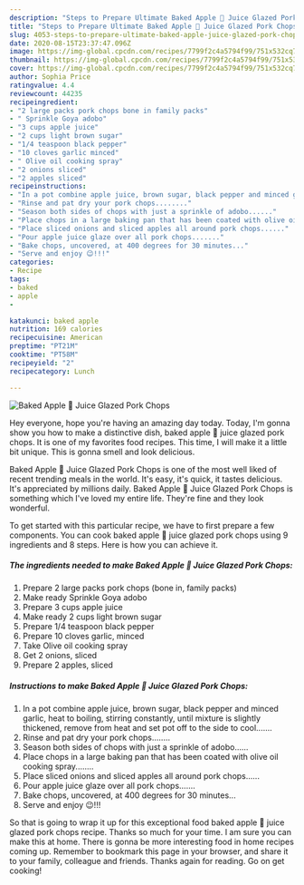 ```yaml
---
description: "Steps to Prepare Ultimate Baked Apple 🍎 Juice Glazed Pork Chops"
title: "Steps to Prepare Ultimate Baked Apple 🍎 Juice Glazed Pork Chops"
slug: 4053-steps-to-prepare-ultimate-baked-apple-juice-glazed-pork-chops
date: 2020-08-15T23:37:47.096Z
image: https://img-global.cpcdn.com/recipes/7799f2c4a5794f99/751x532cq70/baked-apple-🍎-juice-glazed-pork-chops-recipe-main-photo.jpg
thumbnail: https://img-global.cpcdn.com/recipes/7799f2c4a5794f99/751x532cq70/baked-apple-🍎-juice-glazed-pork-chops-recipe-main-photo.jpg
cover: https://img-global.cpcdn.com/recipes/7799f2c4a5794f99/751x532cq70/baked-apple-🍎-juice-glazed-pork-chops-recipe-main-photo.jpg
author: Sophia Price
ratingvalue: 4.4
reviewcount: 44235
recipeingredient:
- "2 large packs pork chops bone in family packs"
- " Sprinkle Goya adobo"
- "3 cups apple juice"
- "2 cups light brown sugar"
- "1/4 teaspoon black pepper"
- "10 cloves garlic minced"
- " Olive oil cooking spray"
- "2 onions sliced"
- "2 apples sliced"
recipeinstructions:
- "In a pot combine apple juice, brown sugar, black pepper and minced garlic, heat to boiling, stirring constantly, until mixture is slightly thickened, remove from heat and set pot off to the side to cool......."
- "Rinse and pat dry your pork chops........"
- "Season both sides of chops with just a sprinkle of adobo......"
- "Place chops in a large baking pan that has been coated with olive oil cooking spray........"
- "Place sliced onions and sliced apples all around pork chops......"
- "Pour apple juice glaze over all pork chops......."
- "Bake chops, uncovered, at 400 degrees for 30 minutes..."
- "Serve and enjoy 😉!!!"
categories:
- Recipe
tags:
- baked
- apple
- 

katakunci: baked apple  
nutrition: 169 calories
recipecuisine: American
preptime: "PT21M"
cooktime: "PT58M"
recipeyield: "2"
recipecategory: Lunch

---
```



![Baked Apple 🍎 Juice Glazed Pork Chops](https://img-global.cpcdn.com/recipes/7799f2c4a5794f99/751x532cq70/baked-apple-🍎-juice-glazed-pork-chops-recipe-main-photo.jpg)

Hey everyone, hope you're having an amazing day today. Today, I'm gonna show you how to make a distinctive dish, baked apple 🍎 juice glazed pork chops. It is one of my favorites food recipes. This time, I will make it a little bit unique. This is gonna smell and look delicious.

Baked Apple 🍎 Juice Glazed Pork Chops is one of the most well liked of recent trending meals in the world. It's easy, it's quick, it tastes delicious. It's appreciated by millions daily. Baked Apple 🍎 Juice Glazed Pork Chops is something which I've loved my entire life. They're fine and they look wonderful.




To get started with this particular recipe, we have to first prepare a few components. You can cook baked apple 🍎 juice glazed pork chops using 9 ingredients and 8 steps. Here is how you can achieve it.

<!--inarticleads1-->

##### The ingredients needed to make Baked Apple 🍎 Juice Glazed Pork Chops:

1. Prepare 2 large packs pork chops (bone in, family packs)
1. Make ready  Sprinkle Goya adobo
1. Prepare 3 cups apple juice
1. Make ready 2 cups light brown sugar
1. Prepare 1/4 teaspoon black pepper
1. Prepare 10 cloves garlic, minced
1. Take  Olive oil cooking spray
1. Get 2 onions, sliced
1. Prepare 2 apples, sliced




<!--inarticleads2-->

##### Instructions to make Baked Apple 🍎 Juice Glazed Pork Chops:

1. In a pot combine apple juice, brown sugar, black pepper and minced garlic, heat to boiling, stirring constantly, until mixture is slightly thickened, remove from heat and set pot off to the side to cool.......
1. Rinse and pat dry your pork chops........
1. Season both sides of chops with just a sprinkle of adobo......
1. Place chops in a large baking pan that has been coated with olive oil cooking spray........
1. Place sliced onions and sliced apples all around pork chops......
1. Pour apple juice glaze over all pork chops.......
1. Bake chops, uncovered, at 400 degrees for 30 minutes...
1. Serve and enjoy 😉!!!




So that is going to wrap it up for this exceptional food baked apple 🍎 juice glazed pork chops recipe. Thanks so much for your time. I am sure you can make this at home. There is gonna be more interesting food in home recipes coming up. Remember to bookmark this page in your browser, and share it to your family, colleague and friends. Thanks again for reading. Go on get cooking!
